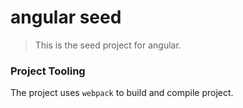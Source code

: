 # angular seed

> This is the seed project for angular.

### Project Tooling

The project uses `webpack` to build and compile project.
